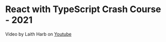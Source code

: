 # React with TypeScript Crash Course - 2021

Video by Laith Harb on [Youtube](https://www.youtube.com/watch?v=jrKcJxF0lAU)
